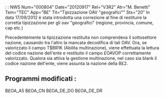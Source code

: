  :  : NWS Num="000804" Date="20120917" Rel="V3R2" Atr="M. Benetti" Tem="TEC" App="B£" Tit="Tipizzazione OAV "geografici"" Sts="20"
In data 17/09/2012 è stata introdotta una correzione al fine di restituire la corretta tipizzazione
per gli oav "geografici" (regione, provincia, comune, cap etc.)

Precedentemente la tipizzazione restituita non comprendeva il sottosettore nazione, causando tra l'altro la mancata decodifica di tali OAV.
Ora, se valorizzato il campo T$BR1K (Abilita multinazione), viene effettuata la lettura del codice
nazione dell'ente e restituito il campo £OAVOP correttamente valorizzato.
Qualora sia attiva la gestione multinazione, nel caso sia blank il codice nazione dell'ente, viene
assunta la nazione della B£2.

Programmi modificati : 
---------------------
B£OA_A5
B£OA_CN
B£OA_DE_DO
B£OA_DE_DR

